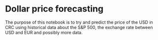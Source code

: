 # Dollar price forecasting

The purpose of this notebook is to try and predict the price of the USD in CRC using historical data about the S&P 500, the exchange rate between USD and EUR and possibly more data.
